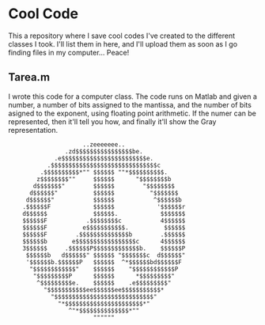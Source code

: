 # Cool Code

This a repository where I save cool codes I've created to the different classes I took. I'll list them in here, and I'll upload them as soon as I go finding files in my computer...
Peace!


## Tarea.m

I wrote this code for a computer class. The code runs on Matlab and given a number, a number of bits assigned to the mantissa, and the number of bits asigned to the exponent, using floating point arithmetic. If the numer can be represented, then it'll tell you how, and finally it'll show the Gray representation.




                         ..zeeeeeee..                             
                    .zd$$$$$$$$$$$$$$$$be.                        
                 .e$$$$$$$$$$$$$$$$$$$$$$$$e.                     
               .$$$$$$$$$$$$$$$$$$$$$$$$$$$$$$c                   
             .$$$$$$$$$$*"" $$$$$$ ""*$$$$$$$$$$.                 
            z$$$$$$$$""     $$$$$$      "$$$$$$$$b                
           d$$$$$$$"        $$$$$$        "$$$$$$$$               
          d$$$$$$"          $$$$$$          "$$$$$$$              
         d$$$$$$"           $$$$$$           ^$$$$$$b             
        .$$$$$$F            $$$$$$            '$$$$$$r            
        d$$$$$$             $$$$$$.            $$$$$$$            
        $$$$$$F           .$$$$$$$$c           4$$$$$$            
        $$$$$$F          e$$$$$$$$$$$.          $$$$$$            
        $$$$$$F        .$$$$$$$$$$$$$$b        .$$$$$$            
        $$$$$$b       e$$$$$$$$$$$$$$$$$c      4$$$$$$            
        3$$$$$$     .$$$$$$P$$$$$$$$$$$$$b.    $$$$$$P            
         $$$$$$b   d$$$$$$" $$$$$$ "$$$$$$$c  d$$$$$$"            
         '$$$$$$b.$$$$$$P   $$$$$$  ^*$$$$$$bd$$$$$$F             
          "$$$$$$$$$$$$"    $$$$$$    "$$$$$$$$$$$$P              
           "$$$$$$$$$P      $$$$$$      *$$$$$$$$$"               
            ^$$$$$$$$$e.    $$$$$$    .e$$$$$$$$$"                
              "$$$$$$$$$$$ee$$$$$$ee$$$$$$$$$$$*                  
                "$$$$$$$$$$$$$$$$$$$$$$$$$$$$"                    
                  "*$$$$$$$$$$$$$$$$$$$$$$*"                      
                     ^"*$$$$$$$$$$$$$$*""                         
                            """"""                  
                                                    

